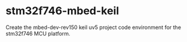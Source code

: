 # stm32f746-mbed-keil
Create the mbed-dev-rev150 keil uv5 project code environment for the stm32f746 MCU platform.

